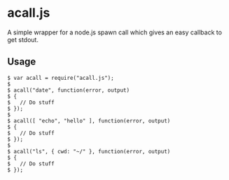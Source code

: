 # acall.js

A simple wrapper for a node.js spawn call which gives an easy callback to get stdout.


## Usage

    $ var acall = require("acall.js");
    $
    $ acall("date", function(error, output)
    $ {
    $   // Do stuff
    $ });
    $
    $ acall([ "echo", "hello" ], function(error, output)
    $ {
    $   // Do stuff
    $ });
    $
    $ acall("ls", { cwd: "~/" }, function(error, output)
    $ {
    $   // Do stuff
    $ });




